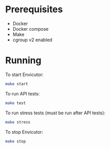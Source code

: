 # Prerequisites

- Docker
- Docker compose
- Make
- cgroup v2 enabled

# Running

To start Envicutor:

```bash
make start
```

To run API tests:

```bash
make test
```

To run stress tests (must be run after API tests):

```bash
make stress
```

To stop Envicutor:

```bash
make stop
```
